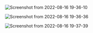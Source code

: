 ![Screenshot from 2022-08-16 19-36-10](https://user-images.githubusercontent.com/97423069/184900325-030183a2-1eff-4739-8e60-68a1db6fb7ab.png)


![Screenshot from 2022-08-16 19-36-36](https://user-images.githubusercontent.com/97423069/184900337-73313a23-c2db-4de0-bcd5-1c8ee5d5a0a3.png)


![Screenshot from 2022-08-16 19-37-39](https://user-images.githubusercontent.com/97423069/184900365-c15ca741-3f83-458c-a28b-3d52dccb5998.png)
